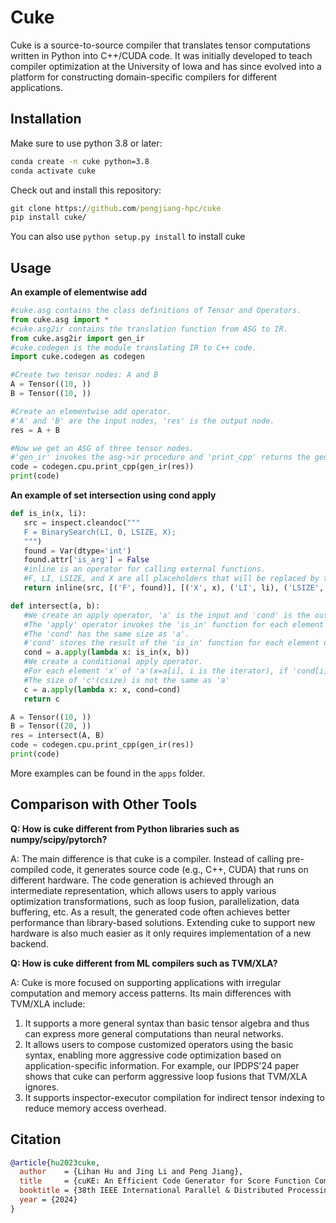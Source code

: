# Cuke
Cuke is a source-to-source compiler that translates tensor computations written in Python into C++/CUDA code.
It was initially developed to teach compiler optimization at the University of Iowa and has since evolved into a platform for constructing domain-specific compilers  for different applications.


## Installation
Make sure to use python 3.8 or later:
```cmd
conda create -n cuke python=3.8
conda activate cuke 
```
Check out and install this repository:
```cmd
git clone https://github.com/pengjiang-hpc/cuke
pip install cuke/
```

You can also use ``python setup.py install`` to install cuke


## Usage
**An example of elementwise add**
```python
#cuke.asg contains the class definitions of Tensor and Operators.
from cuke.asg import *
#cuke.asg2ir contains the translation function from ASG to IR.
from cuke.asg2ir import gen_ir
#cuke.codegen is the module translating IR to C++ code. 
import cuke.codegen as codegen

#Create two tensor nodes: A and B
A = Tensor((10, ))
B = Tensor((10, ))

#Create an elementwise add operator.
#'A' and 'B' are the input nodes, 'res' is the output node. 
res = A + B

#Now we get an ASG of three tensor nodes.
#'gen_ir' invokes the asg->ir procedure and 'print_cpp' returns the generated C++ code. 
code = codegen.cpu.print_cpp(gen_ir(res))
print(code)
```
**An example of set intersection using cond apply**
 ```python
def is_in(x, li):
    src = inspect.cleandoc("""
    F = BinarySearch(LI, 0, LSIZE, X);
    """)
    found = Var(dtype='int')
    found.attr['is_arg'] = False
    #inline is an operator for calling external functions. 
    #F, LI, LSIZE, and X are all placeholders that will be replaced by the tensor nodes.
    return inline(src, [('F', found)], [('X', x), ('LI', li), ('LSIZE', li._size()[0])])

def intersect(a, b):
    #We create an apply operator, 'a' is the input and 'cond' is the output.
    #The 'apply' operator invokes the 'is_in' function for each element of 'a'(x=a[i]).
    #The 'cond' has the same size as 'a'. 
    #'cond' stores the result of the 'is_in' function for each element of 'a' in the corresponding position(cond[i]=is_in(a[i], b)).
    cond = a.apply(lambda x: is_in(x, b))
    #We create a conditional apply operator.
    #For each element 'x' of 'a'(x=a[i], i is the iterator), if 'cond[i]' is true, we make an assignment c[csize++]=a[i].
    #The size of 'c'(csize) is not the same as 'a' 
    c = a.apply(lambda x: x, cond=cond)
    return c

A = Tensor((10, ))
B = Tensor((20, ))
res = intersect(A, B)
code = codegen.cpu.print_cpp(gen_ir(res))
print(code)
 ```

More examples can be found in the ``apps`` folder. 


## Comparison with Other Tools
**Q: How is cuke different from Python libraries such as numpy/scipy/pytorch?**

A: The main difference is that cuke is a compiler. Instead of calling pre-compiled code, it generates source code (e.g., C++, CUDA) that runs on different hardware. The code generation is achieved through an intermediate representation, which allows users to apply various optimization transformations, such as loop fusion, parallelization, data buffering, etc. As a result, the generated code often achieves better performance than library-based solutions. Extending cuke to support new hardware is also much easier as it only requires implementation of a new backend. 

**Q: How is cuke different from ML compilers such as TVM/XLA?**

A: Cuke is more focused on supporting applications with irregular computation and memory access patterns. Its main differences with TVM/XLA include: 
1) It supports a more general syntax than basic tensor algebra and thus can express more general computations than neural networks. 
2) It allows users to compose customized operators using the basic syntax, enabling more aggressive code optimization based on application-specific information. For example, our IPDPS'24 paper shows that cuke can perform aggressive loop fusions that TVM/XLA ignores. 
3) It supports inspector-executor compilation for indirect tensor indexing to reduce memory access overhead. 

  

## Citation
```bibtex
@article{hu2023cuke,
  author    = {Lihan Hu and Jing Li and Peng Jiang},
  title     = {cuKE: An Efficient Code Generator for Score Function Computation in Knowledge Graph Embedding},
  booktitle = {38th IEEE International Parallel & Distributed Processing Symposium (IPDPS)},
  year = {2024}
}
```
